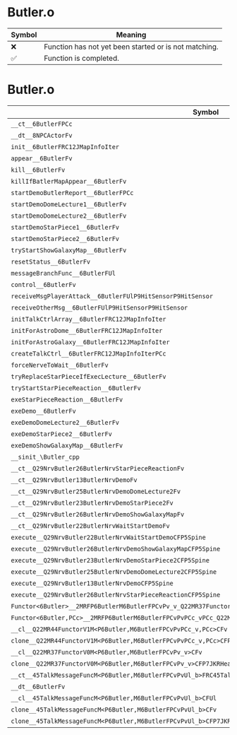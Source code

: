 # Butler.o
| Symbol | Meaning 
| ------------- | ------------- 
| :x: | Function has not yet been started or is not matching. 
| :white_check_mark: | Function is completed. 


# Butler.o
| Symbol | Decompiled? |
| ------------- | ------------- |
| `__ct__6ButlerFPCc` | :x: |
| `__dt__8NPCActorFv` | :x: |
| `init__6ButlerFRC12JMapInfoIter` | :x: |
| `appear__6ButlerFv` | :x: |
| `kill__6ButlerFv` | :x: |
| `killIfBatlerMapAppear__6ButlerFv` | :x: |
| `startDemoButlerReport__6ButlerFPCc` | :x: |
| `startDemoDomeLecture1__6ButlerFv` | :x: |
| `startDemoDomeLecture2__6ButlerFv` | :x: |
| `startDemoStarPiece1__6ButlerFv` | :x: |
| `startDemoStarPiece2__6ButlerFv` | :x: |
| `tryStartShowGalaxyMap__6ButlerFv` | :x: |
| `resetStatus__6ButlerFv` | :x: |
| `messageBranchFunc__6ButlerFUl` | :x: |
| `control__6ButlerFv` | :x: |
| `receiveMsgPlayerAttack__6ButlerFUlP9HitSensorP9HitSensor` | :x: |
| `receiveOtherMsg__6ButlerFUlP9HitSensorP9HitSensor` | :x: |
| `initTalkCtrlArray__6ButlerFRC12JMapInfoIter` | :x: |
| `initForAstroDome__6ButlerFRC12JMapInfoIter` | :x: |
| `initForAstroGalaxy__6ButlerFRC12JMapInfoIter` | :x: |
| `createTalkCtrl__6ButlerFRC12JMapInfoIterPCc` | :x: |
| `forceNerveToWait__6ButlerFv` | :x: |
| `tryReplaceStarPieceIfExecLecture__6ButlerFv` | :x: |
| `tryStartStarPieceReaction__6ButlerFv` | :x: |
| `exeStarPieceReaction__6ButlerFv` | :x: |
| `exeDemo__6ButlerFv` | :x: |
| `exeDemoDomeLecture2__6ButlerFv` | :x: |
| `exeDemoStarPiece2__6ButlerFv` | :x: |
| `exeDemoShowGalaxyMap__6ButlerFv` | :x: |
| `__sinit_\Butler_cpp` | :x: |
| `__ct__Q29NrvButler26ButlerNrvStarPieceReactionFv` | :x: |
| `__ct__Q29NrvButler13ButlerNrvDemoFv` | :x: |
| `__ct__Q29NrvButler25ButlerNrvDemoDomeLecture2Fv` | :x: |
| `__ct__Q29NrvButler23ButlerNrvDemoStarPiece2Fv` | :x: |
| `__ct__Q29NrvButler26ButlerNrvDemoShowGalaxyMapFv` | :x: |
| `__ct__Q29NrvButler22ButlerNrvWaitStartDemoFv` | :x: |
| `execute__Q29NrvButler22ButlerNrvWaitStartDemoCFP5Spine` | :x: |
| `execute__Q29NrvButler26ButlerNrvDemoShowGalaxyMapCFP5Spine` | :x: |
| `execute__Q29NrvButler23ButlerNrvDemoStarPiece2CFP5Spine` | :x: |
| `execute__Q29NrvButler25ButlerNrvDemoDomeLecture2CFP5Spine` | :x: |
| `execute__Q29NrvButler13ButlerNrvDemoCFP5Spine` | :x: |
| `execute__Q29NrvButler26ButlerNrvStarPieceReactionCFP5Spine` | :x: |
| `Functor<6Butler>__2MRFP6ButlerM6ButlerFPCvPv_v_Q22MR37FunctorV0M<P6Butler,M6ButlerFPCvPv_v>` | :x: |
| `Functor<6Butler,PCc>__2MRFP6ButlerM6ButlerFPCvPvPCc_vPCc_Q22MR44FunctorV1M<P6Butler,M6ButlerFPCvPvPCc_v,PCc>` | :x: |
| `__cl__Q22MR44FunctorV1M<P6Butler,M6ButlerFPCvPvPCc_v,PCc>CFv` | :x: |
| `clone__Q22MR44FunctorV1M<P6Butler,M6ButlerFPCvPvPCc_v,PCc>CFP7JKRHeap` | :x: |
| `__cl__Q22MR37FunctorV0M<P6Butler,M6ButlerFPCvPv_v>CFv` | :x: |
| `clone__Q22MR37FunctorV0M<P6Butler,M6ButlerFPCvPv_v>CFP7JKRHeap` | :x: |
| `__ct__45TalkMessageFuncM<P6Butler,M6ButlerFPCvPvUl_b>FRC45TalkMessageFuncM<P6Butler,M6ButlerFPCvPvUl_b>` | :x: |
| `__dt__6ButlerFv` | :x: |
| `__cl__45TalkMessageFuncM<P6Butler,M6ButlerFPCvPvUl_b>CFUl` | :x: |
| `clone__45TalkMessageFuncM<P6Butler,M6ButlerFPCvPvUl_b>CFv` | :x: |
| `clone__45TalkMessageFuncM<P6Butler,M6ButlerFPCvPvUl_b>CFP7JKRHeap` | :x: |
